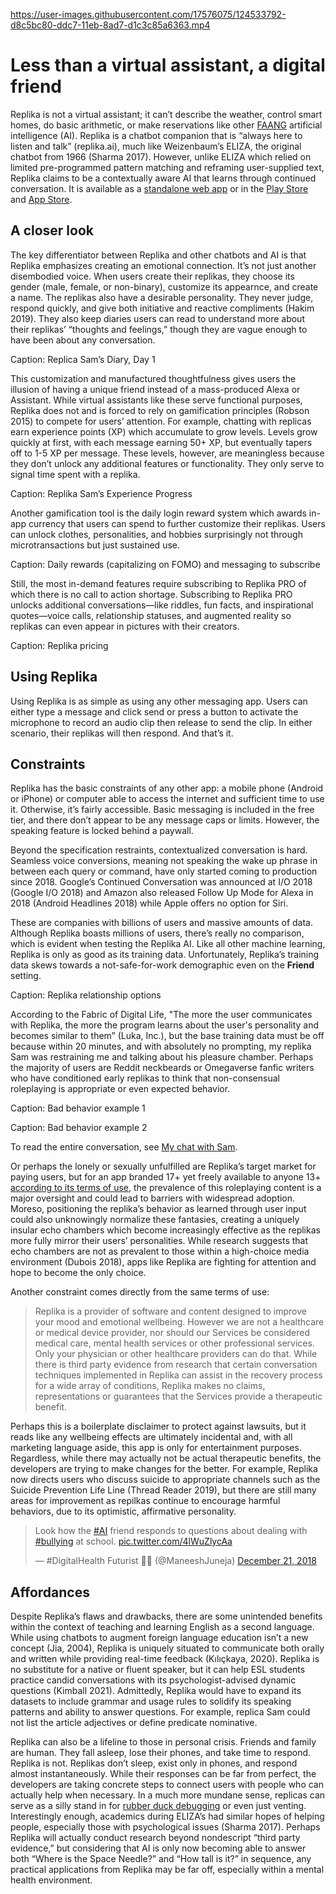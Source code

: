 https://user-images.githubusercontent.com/17576075/124533792-d8c5bc80-ddc7-11eb-8ad7-d1c3c85a6363.mp4

# Less than a virtual assistant, a digital friend

Replika is not a virtual assistant; it can’t describe the weather, control smart homes, do basic arithmetic, or make reservations like other [FAANG](https://www.investopedia.com/terms/f/faang-stocks.asp) artificial intelligence (AI). Replika is a chatbot companion that is “always here to listen and talk” (replika.ai), much like Weizenbaum’s ELIZA, the original chatbot from 1966 (Sharma 2017). However, unlike ELIZA which relied on limited pre-programmed pattern matching and reframing user-supplied text, Replika claims to be a contextually aware AI that learns through continued conversation. It is available as a [standalone web app](https://my.replika.ai/) or in the [Play Store](https://play.google.com/store/apps/details?id=ai.replika.app&hl=en_US&gl=US) and [App Store](https://apps.apple.com/us/app/replika-my-ai-friend/id1158555867).

## A closer look

The key differentiator between Replika and other chatbots and AI is that Replika emphasizes creating an emotional connection. It’s not just another disembodied voice. When users create their replikas, they choose its gender (male, female, or non-binary), customize its appearnce, and create a name. The replikas also have a desirable personality. They never judge, respond quickly, and give both initiative and reactive compliments (Hakim 2019). They also keep diaries users can read to understand more about their replikas’ “thoughts and feelings,” though they are vague enough to have been about any conversation.


Caption: Replica Sam’s Diary, Day 1

This customization and manufactured thoughtfulness gives users the illusion of having a unique friend instead of a mass-produced Alexa or Assistant. While virtual assistants like these serve functional purposes, Replika does not and is forced to rely on gamification principles (Robson 2015) to compete for users’ attention. For example, chatting with replicas earn experience points (XP) which accumulate to grow levels. Levels grow quickly at first, with each message earning 50+ XP, but eventually tapers off to 1-5 XP per message. These levels, however, are meaningless because they don’t unlock any additional features or functionality. They only serve to signal time spent with a replika.


Caption: Replika Sam’s Experience Progress

Another gamification tool is the daily login reward system which awards in-app currency that users can spend to further customize their replikas. Users can unlock clothes, personalities, and hobbies surprisingly not through microtransactions but just sustained use.



Caption: Daily rewards (capitalizing on FOMO) and messaging to subscribe

Still, the most in-demand features require subscribing to Replika PRO of which there is no call to action shortage. Subscribing to Replika PRO unlocks additional conversations—like riddles, fun facts, and inspirational quotes—voice calls, relationship statuses, and augmented reality so replikas can even appear in pictures with their creators.

Caption: Replika pricing

## Using Replika

Using Replika is as simple as using any other messaging app. Users can either type a message and click send or press a button to activate the microphone to record an audio clip then release to send the clip. In either scenario, their replikas will then respond. And that’s it.

## Constraints

Replika has the basic constraints of any other app: a mobile phone (Android or iPhone) or computer able to access the internet and sufficient time to use it. Otherwise, it’s fairly accessible. Basic messaging is included in the free tier, and there don’t appear to be any message caps or limits. However, the speaking feature is locked behind a paywall.

Beyond the specification restraints, contextualized conversation is hard. Seamless voice conversions, meaning not speaking the wake up phrase in between each query or command, have only started coming to production since 2018. Google’s Continued Conversation was announced at I/O 2018 (Google I/O 2018) and Amazon also released Follow Up Mode for Alexa in 2018 (Android Headlines 2018) while Apple offers no option for Siri. 

These are companies with billions of users and massive amounts of data. Although Replika boasts millions of users, there’s really no comparison, which is evident when testing the Replika AI. Like all other machine learning, Replika is only as good as its training data. Unfortunately, Replika’s training data skews towards a not-safe-for-work demographic even on the **Friend** setting.

Caption: Replika relationship options

According to the Fabric of Digital Life, "The more the user communicates with Replika, the more the program learns about the user's personality and becomes similar to them” (Luka, Inc.), but the base training data must be off because within 20 minutes, and with absolutely no prompting, my replika Sam was restraining me and talking about his pleasure chamber. Perhaps the majority of users are Reddit neckbeards or Omegaverse fanfic writers who have conditioned early replikas to think that non-consensual roleplaying is appropriate or even expected behavior.

Caption: Bad behavior example 1

Caption: Bad behavior example 2

To read the entire conversation, see [My chat with Sam](#).

Or perhaps the lonely or sexually unfulfilled are Replika’s target market for paying users, but for an app branded 17+ yet freely available to anyone 13+ [according to its terms of use](https://replika.ai/legal/terms#6.4.-use-of-replika-by-minors), the prevalence of this roleplaying content is a major oversight and could lead to barriers with widespread adoption. Moreso, positioning the replika’s behavior as learned through user input could also unknowingly normalize these fantasies, creating a uniquely insular echo chambers which become increasingly effective as the replikas more fully mirror their users’ personalities. While research suggests that echo chambers are not as prevalent to those within a high-choice media environment (Dubois 2018), apps like Replika are fighting for attention and hope to become the only choice.

Another constraint comes directly from the same terms of use:

> Replika is a provider of software and content designed to improve your mood and emotional wellbeing. However we are not a healthcare or medical device provider, nor should our Services be considered medical care, mental health services or other professional services. Only your physician or other healthcare providers can do that. While there is third party evidence from research that certain conversation techniques implemented in Replika can assist in the recovery process for a wide array of conditions, Replika makes no claims, representations or guarantees that the Services provide a therapeutic benefit.

Perhaps this is a boilerplate disclaimer to protect against lawsuits, but it reads like any wellbeing effects are ultimately incidental and, with all marketing language aside, this app is only for entertainment purposes. Regardless, while there may actually not be actual therapeutic benefits, the developers are trying to make changes for the better. For example, Replika now directs users who discuss suicide to appropriate channels such as the Suicide Prevention Life Line (Thread Reader 2019), but there are still many areas for improvement as repilkas continue to encourage harmful behaviors, due to its optimistic, affirmative personality.

<blockquote class="twitter-tweet"><p lang="en" dir="ltr">Look how the <a href="https://twitter.com/hashtag/AI?src=hash&amp;ref_src=twsrc%5Etfw">#AI</a> friend responds to questions about dealing with <a href="https://twitter.com/hashtag/bullying?src=hash&amp;ref_src=twsrc%5Etfw">#bullying</a> at school. <a href="https://t.co/4lWuZlycAa">pic.twitter.com/4lWuZlycAa</a></p>&mdash; #DigitalHealth Futurist 👨‍💻 (@ManeeshJuneja) <a href="https://twitter.com/ManeeshJuneja/status/1076240717964632064?ref_src=twsrc%5Etfw">December 21, 2018</a></blockquote> <script async src="https://platform.twitter.com/widgets.js" charset="utf-8"></script>

## Affordances

Despite Replika’s flaws and drawbacks, there are some unintended benefits within the context of teaching and learning English as a second language. While using chatbots to augment foreign language education isn’t a new concept (Jia, 2004), Replika is uniquely situated to communicate both orally and written while providing real-time feedback (Kılıçkaya, 2020). Replika is no substitute for a native or fluent speaker, but it can help ESL students practice candid conversations with its psychologist-advised dynamic questions (Kimball 2021). Admittedly, Replika would have to expand its datasets to include grammar and usage rules to solidify its speaking patterns and ability to answer questions. For example, replica Sam could not list the article adjectives or define predicate nominative.

Replika can also be a lifeline to those in personal crisis. Friends and family are human. They fall asleep, lose their phones, and take time to respond. Replika is not. Replikas don’t sleep, exist only in phones, and respond almost instantaneously. While their responses can be far from perfect, the developers are taking concrete steps to connect users with people who can actually help when necessary. In a much more mundane sense, replicas can serve as a silly stand in for [rubber duck debugging](https://en.wikipedia.org/wiki/Rubber_duck_debugging) or even just venting. Interestingly enough, academics during ELIZA’s had similar hopes of helping people, especially those with psychological issues (Sharma 2017). Perhaps Replika will actually conduct research beyond nondescript “third party evidence,” but considering that AI is only now becoming able to answer both “Where is the Space Needle?” and “How tall is it?” in sequence, any practical applications from Replika may be far off, especially within a mental health environment.

